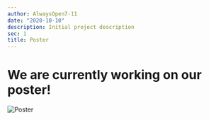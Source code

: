 ```yaml
---
author: AlwaysOpen7-11
date: "2020-10-10"
description: Initial project description
sec: 1
title: Poster
---
```


# We are currently working on our poster!
![Poster](post/images_files/Poster.JPG)








